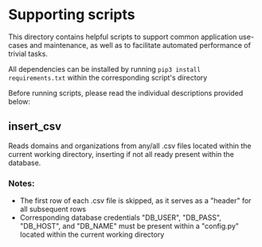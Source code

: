 # Supporting scripts

This directory contains helpful scripts to support common application use-cases and maintenance, as well as to facilitate automated performance of trivial tasks.

All dependencies can be installed by running ```pip3 install requirements.txt``` within the corresponding script's directory

Before running scripts, please read the individual descriptions provided below:

## insert_csv
 
  Reads domains and organizations from any/all .csv files located within the current working directory, inserting if not all ready present within the database.
  
### Notes:
  
  - The first row of each .csv file is skipped, as it serves as a "header" for all subsequent rows
  - Corresponding database credentials "DB_USER", "DB_PASS", "DB_HOST", and "DB_NAME" must be present within a "config.py" located within the current working directory
